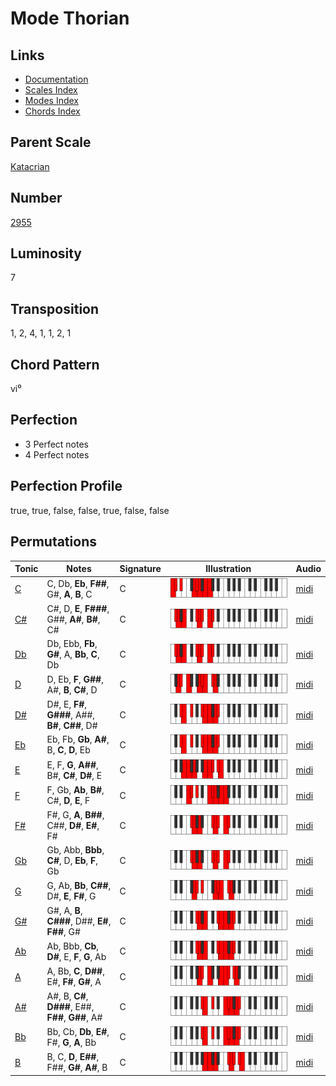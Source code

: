 # Mode Thorian

## Links

- [Documentation](README.md)
- [Scales Index](Scales.md)
- [Modes Index](Modes.md)
- [Chords Index](Chords.md)

## Parent Scale

[Katacrian](ScaleKatacrian.md)

## Number

[2955](https://ianring.com/musictheory/scales/2955)

## Luminosity

7

## Transposition

1, 2, 4, 1, 1, 2, 1

## Chord Pattern

vi⁰

## Perfection

- 3 Perfect notes
- 4 Perfect notes

## Perfection Profile

true, true, false, false, true, false, false

## Permutations

| Tonic | Notes | Signature | Illustration | Audio |
|-------|-------|-----------|--------------|-------|
| [C](ModeCNaturalThorian.md) | C, Db, **Eb**, **F##**, G#, **A**, **B**, C | C | ![CNaturalThorian](ModeCNaturalThorian.png) | [midi](https://github.com/edipermadi/music/blob/main/docs/ModeCNaturalThorian.mid?raw=true) |
| [C#](ModeCSharpThorian.md) | C#, D, **E**, **F###**, G##, **A#**, **B#**, C# | C | ![CSharpThorian](ModeCSharpThorian.png) | [midi](https://github.com/edipermadi/music/blob/main/docs/ModeCSharpThorian.mid?raw=true) |
| [Db](ModeDFlatThorian.md) | Db, Ebb, **Fb**, **G#**, A, **Bb**, **C**, Db | C | ![DFlatThorian](ModeDFlatThorian.png) | [midi](https://github.com/edipermadi/music/blob/main/docs/ModeDFlatThorian.mid?raw=true) |
| [D](ModeDNaturalThorian.md) | D, Eb, **F**, **G##**, A#, **B**, **C#**, D | C | ![DNaturalThorian](ModeDNaturalThorian.png) | [midi](https://github.com/edipermadi/music/blob/main/docs/ModeDNaturalThorian.mid?raw=true) |
| [D#](ModeDSharpThorian.md) | D#, E, **F#**, **G###**, A##, **B#**, **C##**, D# | C | ![DSharpThorian](ModeDSharpThorian.png) | [midi](https://github.com/edipermadi/music/blob/main/docs/ModeDSharpThorian.mid?raw=true) |
| [Eb](ModeEFlatThorian.md) | Eb, Fb, **Gb**, **A#**, B, **C**, **D**, Eb | C | ![EFlatThorian](ModeEFlatThorian.png) | [midi](https://github.com/edipermadi/music/blob/main/docs/ModeEFlatThorian.mid?raw=true) |
| [E](ModeENaturalThorian.md) | E, F, **G**, **A##**, B#, **C#**, **D#**, E | C | ![ENaturalThorian](ModeENaturalThorian.png) | [midi](https://github.com/edipermadi/music/blob/main/docs/ModeENaturalThorian.mid?raw=true) |
| [F](ModeFNaturalThorian.md) | F, Gb, **Ab**, **B#**, C#, **D**, **E**, F | C | ![FNaturalThorian](ModeFNaturalThorian.png) | [midi](https://github.com/edipermadi/music/blob/main/docs/ModeFNaturalThorian.mid?raw=true) |
| [F#](ModeFSharpThorian.md) | F#, G, **A**, **B##**, C##, **D#**, **E#**, F# | C | ![FSharpThorian](ModeFSharpThorian.png) | [midi](https://github.com/edipermadi/music/blob/main/docs/ModeFSharpThorian.mid?raw=true) |
| [Gb](ModeGFlatThorian.md) | Gb, Abb, **Bbb**, **C#**, D, **Eb**, **F**, Gb | C | ![GFlatThorian](ModeGFlatThorian.png) | [midi](https://github.com/edipermadi/music/blob/main/docs/ModeGFlatThorian.mid?raw=true) |
| [G](ModeGNaturalThorian.md) | G, Ab, **Bb**, **C##**, D#, **E**, **F#**, G | C | ![GNaturalThorian](ModeGNaturalThorian.png) | [midi](https://github.com/edipermadi/music/blob/main/docs/ModeGNaturalThorian.mid?raw=true) |
| [G#](ModeGSharpThorian.md) | G#, A, **B**, **C###**, D##, **E#**, **F##**, G# | C | ![GSharpThorian](ModeGSharpThorian.png) | [midi](https://github.com/edipermadi/music/blob/main/docs/ModeGSharpThorian.mid?raw=true) |
| [Ab](ModeAFlatThorian.md) | Ab, Bbb, **Cb**, **D#**, E, **F**, **G**, Ab | C | ![AFlatThorian](ModeAFlatThorian.png) | [midi](https://github.com/edipermadi/music/blob/main/docs/ModeAFlatThorian.mid?raw=true) |
| [A](ModeANaturalThorian.md) | A, Bb, **C**, **D##**, E#, **F#**, **G#**, A | C | ![ANaturalThorian](ModeANaturalThorian.png) | [midi](https://github.com/edipermadi/music/blob/main/docs/ModeANaturalThorian.mid?raw=true) |
| [A#](ModeASharpThorian.md) | A#, B, **C#**, **D###**, E##, **F##**, **G##**, A# | C | ![ASharpThorian](ModeASharpThorian.png) | [midi](https://github.com/edipermadi/music/blob/main/docs/ModeASharpThorian.mid?raw=true) |
| [Bb](ModeBFlatThorian.md) | Bb, Cb, **Db**, **E#**, F#, **G**, **A**, Bb | C | ![BFlatThorian](ModeBFlatThorian.png) | [midi](https://github.com/edipermadi/music/blob/main/docs/ModeBFlatThorian.mid?raw=true) |
| [B](ModeBNaturalThorian.md) | B, C, **D**, **E##**, F##, **G#**, **A#**, B | C | ![BNaturalThorian](ModeBNaturalThorian.png) | [midi](https://github.com/edipermadi/music/blob/main/docs/ModeBNaturalThorian.mid?raw=true) |
